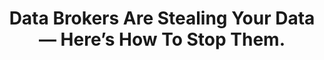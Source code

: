 ---
title: "Data Brokers Are Stealing Your Data — Here’s How To Stop Them."
description: "The data broker industry is out of control, but that doesn't mean there isn't something we can do about it!"
datePublished: 2024-06-18
dateUpdated: 2024-06-18
linkForum: "https://discuss.techlore.tech/t/data-brokers-are-stealing-your-data-here-s-how-to-stop-them/8975"
linkYoutube: "https://www.youtube.com/watch?v=pPXiyqBXedE"
linkPeerTube: "https://neat.tube/w/aZDw3ricXZw59LktPVwjzg"
linkdOdysee: "https://odysee.com/@techlore:3/data-brokers-are-stealing-your:1"
tags: ["Techlore", "Guide"]
---